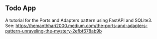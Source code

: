 Todo App
---------
A tutorial for the Ports and Adapters pattern using FastAPI and SQLite3.
See: https://hemanthhari2000.medium.com/the-ports-and-adapters-pattern-unraveling-the-mystery-2efbf678ab9b
